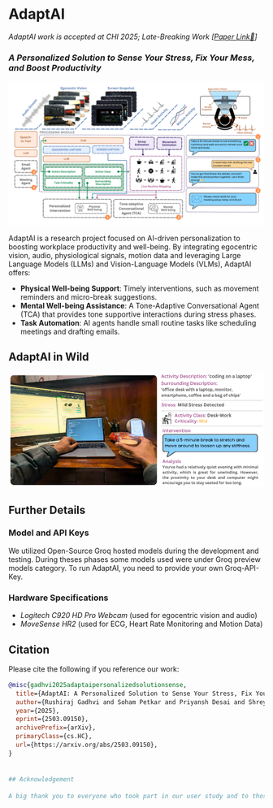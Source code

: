 # AdaptAI

_AdaptAI work is accepted at CHI 2025; Late-Breaking Work [[Paper Link🔗](https://programs.sigchi.org/chi/2025/program/content/194447)]_

### **_A Personalized Solution to Sense Your Stress, Fix Your Mess, and Boost Productivity_**

![](./assets/adaptai-arch.png)

AdaptAI is a research project focused on AI-driven personalization to boosting workplace productivity and well-being. By integrating egocentric vision, audio, physiological signals, motion data and leveraging Large Language Models (LLMs) and Vision-Language Models (VLMs), AdaptAI offers:

- **Physical Well-being Support**: Timely interventions, such as movement reminders and micro-break suggestions.
- **Mental Well-being Assistance**: A Tone-Adaptive Conversational Agent (TCA) that provides tone supportive interactions during stress phases.
- **Task Automation**: AI agents handle small routine tasks like scheduling meetings and drafting emails.

## AdaptAI in Wild

<p align="center">
  <img src="./assets/adaptai-inwild.png" alt="AdaptAI example in wild" width="600"/>
</p>

## Further Details

### Model and API Keys

We utilized Open-Source Groq hosted models during the development and testing. During theses phases some models used were under Groq preview models category. To run AdaptAI, you need to provide your own Groq-API-Key.

### Hardware Specifications

- _Logitech C920 HD Pro Webcam_ (used for egocentric vision and audio)
- _MoveSense HR2_ (used for ECG, Heart Rate Monitoring and Motion Data)

## Citation

Please cite the following if you reference our work:

```bibtex
@misc{gadhvi2025adaptaipersonalizedsolutionsense,
  title={AdaptAI: A Personalized Solution to Sense Your Stress, Fix Your Mess, and Boost Productivity}, 
  author={Rushiraj Gadhvi and Soham Petkar and Priyansh Desai and Shreyas Ramachandran and Siddharth Siddharth},
  year={2025},
  eprint={2503.09150},
  archivePrefix={arXiv},
  primaryClass={cs.HC},
  url={https://arxiv.org/abs/2503.09150},
}


## Acknowledgement

A big thank you to everyone who took part in our user study and to those who helped create the demo video! A special thanks to Groq for their incredibly fast model inference times!
